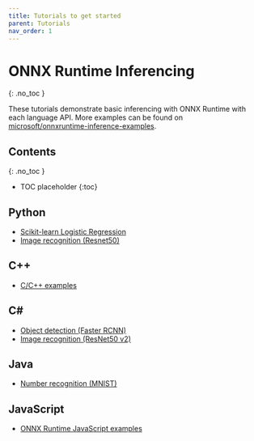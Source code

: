 ```yaml
---
title: Tutorials to get started 
parent: Tutorials
nav_order: 1
---
```

# ONNX Runtime Inferencing
{: .no_toc }

These tutorials demonstrate basic inferencing with ONNX Runtime with each language API. More examples can be found on [microsoft/onnxruntime-inference-examples](https://github.com/microsoft/onnxruntime-inference-examples).


## Contents
{: .no_toc }

* TOC placeholder
{:toc}


## Python
* [Scikit-learn Logistic Regression](https://onnxruntime.ai/docs/api/python/tutorial.html)
* [Image recognition (Resnet50)](https://github.com/onnx/onnx-docker/blob/master/onnx-ecosystem/inference_demos/resnet50_modelzoo_onnxruntime_inference.ipynb)


## C++
* [C/C++ examples](https://github.com/microsoft/onnxruntime-inference-examples/tree/main/c_cxx)

## C#
* [Object detection (Faster RCNN)]()
* [Image recognition (ResNet50 v2)](../tutorials/resnet50_csharp.html)

## Java
* [Number recognition (MNIST)](../tutorials/mnist_java.html)

## JavaScript
* [ONNX Runtime JavaScript examples](https://github.com/microsoft/onnxruntime-inference-examples/tree/main/js)
